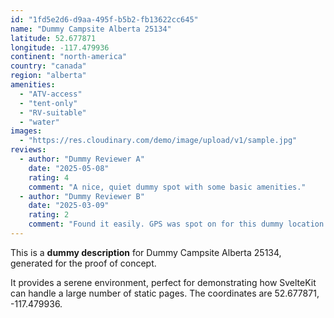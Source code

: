 ```yaml
---
id: "1fd5e2d6-d9aa-495f-b5b2-fb13622cc645"
name: "Dummy Campsite Alberta 25134"
latitude: 52.677871
longitude: -117.479936
continent: "north-america"
country: "canada"
region: "alberta"
amenities:
  - "ATV-access"
  - "tent-only"
  - "RV-suitable"
  - "water"
images:
  - "https://res.cloudinary.com/demo/image/upload/v1/sample.jpg"
reviews:
  - author: "Dummy Reviewer A"
    date: "2025-05-08"
    rating: 4
    comment: "A nice, quiet dummy spot with some basic amenities."
  - author: "Dummy Reviewer B"
    date: "2025-03-09"
    rating: 2
    comment: "Found it easily. GPS was spot on for this dummy location."
---
```


This is a **dummy description** for Dummy Campsite Alberta 25134, generated for the proof of concept.

It provides a serene environment, perfect for demonstrating how SvelteKit can handle a large number of static pages. The coordinates are 52.677871, -117.479936.
